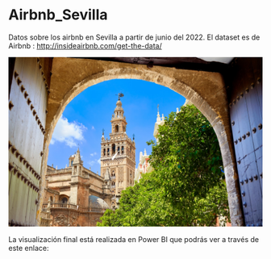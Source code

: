 # Airbnb_Sevilla

Datos sobre los airbnb en Sevilla a partir de junio del 2022. El dataset es de Airbnb : http://insideairbnb.com/get-the-data/

![Image text](https://github.com/noelianav91/Airbnb_Sevilla/blob/main/Sevilla.jpg)

La visualización final está realizada en Power BI que podrás ver a través de este enlace: 


